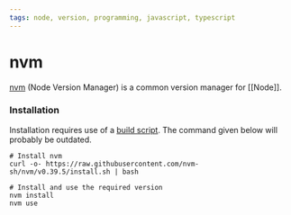 ```yaml
---
tags: node, version, programming, javascript, typescript
---
```


# nvm

[nvm](https://github.com/nvm-sh/nvm) (Node Version Manager) is a common version manager for [[Node]].

### Installation

Installation requires use of a [build script](https://github.com/nvm-sh/nvm/blob/master/install.sh). The command given below will probably be outdated.

```shell
# Install nvm
curl -o- https://raw.githubusercontent.com/nvm-sh/nvm/v0.39.5/install.sh | bash

# Install and use the required version
nvm install
nvm use
```
